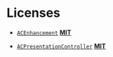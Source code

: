 # Licenses


- [`ACEnhancement`](https://github.com/albertgh/ACEnhancement/) [**MIT**](https://github.com/albertgh/ACEnhancement/blob/main/LICENSE)


- [`ACPresentationController`](https://github.com/albertgh/ACPresentationController/) [**MIT**](https://github.com/albertgh/ACPresentationController/blob/main/LICENSE)
